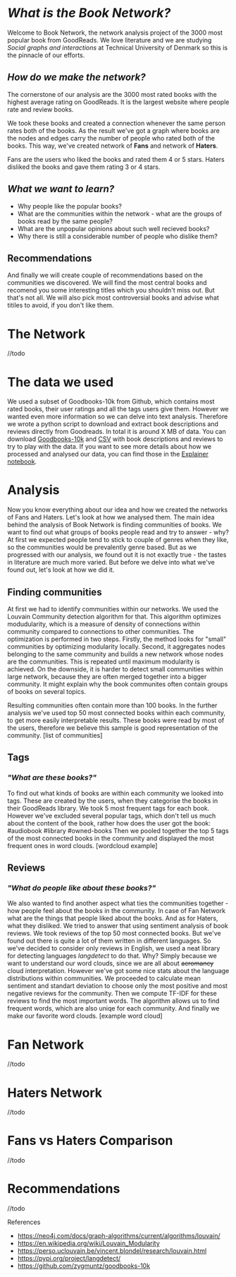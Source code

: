 # *What is the Book Network?*
Welcome to Book Network, the network analysis project of the 3000 most popular book from GoodReads.
We love literature and we are studying *Social graphs and interactions* at Technical University of Denmark so this is the pinnacle of our efforts.

## *How do we make the network?*
The cornerstone of our analysis are the 3000 most rated books with the highest average rating on GoodReads. It is the largest website where people rate and review books. 

We took these books and created a connection whenever the same person rates both of the books. As the result we've got a graph where books are the nodes and edges carry the number of people who rated both of the books.
This way, we've created network of **Fans** and network of **Haters**. 

Fans are the users who liked the books and rated them 4 or 5 stars. Haters disliked the books and gave them rating 3 or 4 stars. 

## *What we want to learn?*
- Why people like the popular books? 
- What are the communities within the network - what are the groups of books read by the same people?
- What are the unpopular opinions about such well recieved books? 
- Why there is still a considerable number of people who dislike them?

## Recommendations
And finally we will create couple of recommendations based on the communities we discovered. We will find the most central books and recomend you some interesting titles which you shouldn't miss out. But that's not all. We will also pick most controversial books and advise what titiles to avoid, if you don't like them.

# The Network
//todo

# The data we used
We used a subset of Goodbooks-10k from Github, which contains most rated books, their user ratings and all the tags users give them. However we wanted even more information so we can delve into text analysis. Therefore we wrote a python script to download and extract book descriptions and reviews directly from Goodreads.
In total it is around X MB of data. You can download [Goodbooks-10k](https://github.com/zygmuntz/goodbooks-10k) and [CSV]() with book descriptions and reviews to try to play with the data. If you want to see more details about how we processed and analysed our data, you can find those in the [Explainer notebook](). 

# Analysis
Now you know everything about our idea and how we created the networks of Fans and Haters. Let's look at how we analysed them.
The main idea behind the analysis of Book Network is finding communities of books. We want to find out what groups of books people read and try to answer - why? At first we expected people tend to stick to couple of genres when they like, so the communities would be prevalently genre based. But as we progressed with our analysis, we found out it is not exactly true - the tastes in literature are much more varied. But before we delve into what we've found out, let's look at how we did it.

## Finding communities
At first we had to identify communities within our networks. We used the Louvain Community detection algorithm for that. 
This algorithm optimizes modudularity, which is a measure of density of connections within community compared to connections to other communities. The optimization is performed in two steps. Firstly, the method looks for "small" communities by optimizing modularity locally. Second, it aggregates nodes belonging to the same community and builds a new network whose nodes are the communities. This is repeated until maximum modularity is achieved. On the downside, it is harder to detect small communities within large network, because they are often merged together into a bigger community. It might explain why the book communites often contain groups of books on several topics. 

Resulting communities often contain more than 100 books. In the further analysis we've used top 50 most connected books within each community, to get more easily interpretable results. These books were read by most of the users, therefore we believe this sample is good representation of the community.
[list of communities]

## Tags
### *"What are these books?"*
To find out what kinds of books are within each community we looked into tags. These are created by the users, when they categorise the books in their GoodReads library. We took 5 most frequent tags for each book. However we've excluded several popular tags, which don't tell us much about the content of the book, rather how does the user got the book: #audiobook #library #owned-books
Then we pooled together the top 5 tags of the most connected books in the community and displayed the most frequent ones in word clouds.
[wordcloud example]


## Reviews
### *"What do people like about these books?"*
We also wanted to find another aspect what ties the communities together - how people feel about the books in the community. In case of Fan Network what are the things that people liked about the books. And as for Haters, what they disliked. 
We tried to answer that using sentiment analysis of book reviews. We took reviews of the top 50 most connected books. But we've found out there is quite a lot of them written in different languages. So we've decided to consider only reviews in English, we used a neat library for detecting languages *langdetect* to do that. Why? Simply because we want to understand our word clouds, since we are all about ~~aeromancy~~ cloud interpretation. However we've got some nice stats about the language distributions within communities.
We proceeded to calculate mean sentiment and standart deviation to choose only the most positive and most negative reviews for the community. Then we compute TF-IDF for these reviews to find the most important words. The algorithm allows us to find frequent words, which are also uniqe for each community. And finally we make our favorite word clouds.
[example word cloud]


# Fan Network
//todo


# Haters Network
//todo

# Fans vs Haters Comparison
//todo

# Recommendations
//todo

References
- https://neo4j.com/docs/graph-algorithms/current/algorithms/louvain/
- https://en.wikipedia.org/wiki/Louvain_Modularity
- https://perso.uclouvain.be/vincent.blondel/research/louvain.html
- https://pypi.org/project/langdetect/
- https://github.com/zygmuntz/goodbooks-10k


